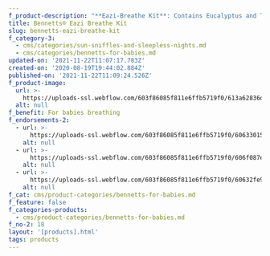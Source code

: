 ```yaml
---
f_product-description: "**Eazi-Breathe Kit**: Contains Eucalyptus and Tea Tree Oil. Helps clear nasal congestion.  \nBennetts® recommends the Eazi-Breathe Kit to ease baby’s breathing. This kit consists of Bennetts® Eazi-Breathe Vapour Gel and Bennetts® Eazi-Breathe Nasal Balm.  \n**Directions for use:** \_  \nApply Bennetts® Eazi-Breathe Nasal Balm above upper lip (under baby’s nose), when baby becomes congested. Gently massage Bennetts® Eazi-Breathe Vapour Gel onto baby’s chest and back. Use as often as necessary.**Caution:** Use only with adult supervision. Keep out of reach of children. Not to be taken orally.  \n**Ingredients:**  \nBennetts® Eazi-Breathe Vapour Gel  \nAqua (Water), Propylene Glycol, Hydroxyethylcellulose, Propylparaben, Methylparaben, Anethum Graveolens (Dill) Oil, Melaleuca Alternifolia (Tea Tree) Oil, Pinus Sylvestris (Pine) Oil, Eucalyptus Globulus Leaf Oil.  \nBennetts® Eazi-Breathe Nasal Balm  \nPetrolatum, Paraffin Wax, Paraffinum Liquidum (Mineral Oil), Lanolin, Menthol, Eucalyptus Globulus Leaf Oil."
title: Bennetts® Eazi Breathe Kit
slug: bennetts-eazi-breathe-kit
f_category-3:
  - cms/categories/sun-sniffles-and-sleepless-nights.md
  - cms/categories/bennetts-for-babies.md
updated-on: '2021-11-22T11:07:17.783Z'
created-on: '2020-08-19T19:44:02.884Z'
published-on: '2021-11-22T11:09:24.526Z'
f_product-image:
  url: >-
    https://uploads-ssl.webflow.com/603f86085f811e6ffb5719f0/613a62836d7a0e34585251bc_Bennetts%20Eazi%20Breathe%20Kit.jpg
  alt: null
f_benefit: For babies breathing
f_endorsements-2:
  - url: >-
      https://uploads-ssl.webflow.com/603f86085f811e6ffb5719f0/606330151439bebc5ae3fedc_Asset%2013.svg
    alt: null
  - url: >-
      https://uploads-ssl.webflow.com/603f86085f811e6ffb5719f0/606f087e1a1008180e45b2be_Asset%2010.svg
    alt: null
  - url: >-
      https://uploads-ssl.webflow.com/603f86085f811e6ffb5719f0/60632fe96e80d71f1c0c93ea_Asset%2014.svg
    alt: null
f_cat: cms/product-categories/bennetts-for-babies.md
f_feature: false
f_categories-products:
  - cms/product-categories/bennetts-for-babies.md
f_no-2: 18
layout: '[products].html'
tags: products
---
```



